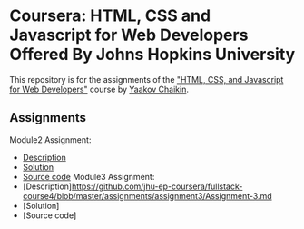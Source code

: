 # Coursera: HTML, CSS and Javascript for Web Developers Offered By Johns Hopkins University

This repository is for the assignments of the ["HTML, CSS, and Javascript for Web Developers"](https://www.coursera.org/learn/html-css-javascript-for-web-developers) course by [Yaakov Chaikin](https://www.coursera.org/instructor/yaakov-chaikin).
## Assignments
Module2 Assignment:
- [Description](https://github.com/jhu-ep-coursera/fullstack-course4/blob/master/assignments/assignment2/Assignment-2.md)
- [Solution](https://sameer-shahzada.github.io/-Coursera-HTML-CSS-and-JavaScript-for-Web-Developers/module2-solution/index.html)
- [Source code](./module2-solution)
Module3 Assignment:
- [Description]https://github.com/jhu-ep-coursera/fullstack-course4/blob/master/assignments/assignment3/Assignment-3.md
- [Solution]
- [Source code]

